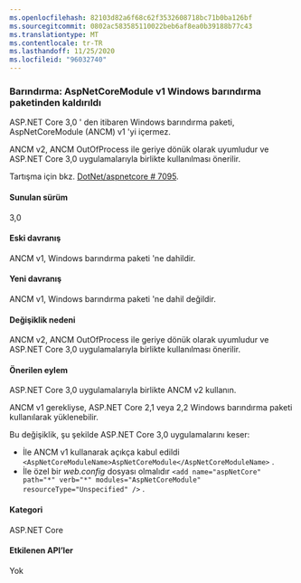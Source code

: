 ```yaml
---
ms.openlocfilehash: 82103d82a6f68c62f3532608718bc71b0ba126bf
ms.sourcegitcommit: 0802ac583585110022beb6af8ea0b39188b77c43
ms.translationtype: MT
ms.contentlocale: tr-TR
ms.lasthandoff: 11/25/2020
ms.locfileid: "96032740"
---
```

### <a name="hosting-aspnetcoremodule-v1-removed-from-windows-hosting-bundle"></a>Barındırma: AspNetCoreModule v1 Windows barındırma paketinden kaldırıldı

ASP.NET Core 3,0 ' den itibaren Windows barındırma paketi, AspNetCoreModule (ANCM) v1 'yi içermez.

ANCM v2, ANCM OutOfProcess ile geriye dönük olarak uyumludur ve ASP.NET Core 3,0 uygulamalarıyla birlikte kullanılması önerilir.

Tartışma için bkz. [DotNet/aspnetcore # 7095](https://github.com/dotnet/aspnetcore/issues/7095).

#### <a name="version-introduced"></a>Sunulan sürüm

3,0

#### <a name="old-behavior"></a>Eski davranış

ANCM v1, Windows barındırma paketi 'ne dahildir.

#### <a name="new-behavior"></a>Yeni davranış

ANCM v1, Windows barındırma paketi 'ne dahil değildir.

#### <a name="reason-for-change"></a>Değişiklik nedeni

ANCM v2, ANCM OutOfProcess ile geriye dönük olarak uyumludur ve ASP.NET Core 3,0 uygulamalarıyla birlikte kullanılması önerilir.

#### <a name="recommended-action"></a>Önerilen eylem

ASP.NET Core 3,0 uygulamalarıyla birlikte ANCM v2 kullanın.

ANCM v1 gerekliyse, ASP.NET Core 2,1 veya 2,2 Windows barındırma paketi kullanılarak yüklenebilir.

Bu değişiklik, şu şekilde ASP.NET Core 3,0 uygulamalarını keser:

- İle ANCM v1 kullanarak açıkça kabul edildi `<AspNetCoreModuleName>AspNetCoreModule</AspNetCoreModuleName>` .
- İle özel bir *web.config* dosyası olmalıdır `<add name="aspNetCore" path="*" verb="*" modules="AspNetCoreModule" resourceType="Unspecified" />` .

#### <a name="category"></a>Kategori

ASP.NET Core

#### <a name="affected-apis"></a>Etkilenen API’ler

Yok

<!-- 

#### Affected APIs

Not detectable via API analysis

-->
